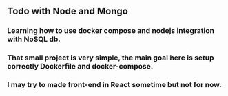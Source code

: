 ## Todo with Node and Mongo

### Learning how to use docker compose and nodejs integration with NoSQL db.
### That small project is very simple, the main goal here is setup correctly Dockerfile and docker-compose.
### I may try to made front-end in React sometime but not for now.